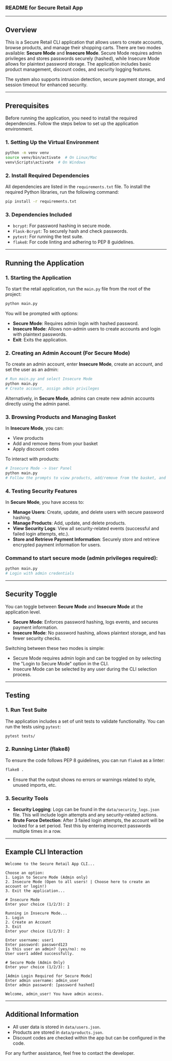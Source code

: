 
### README for Secure Retail App

---

## Overview
This is a Secure Retail CLI application that allows users to create accounts, browse products, and manage their shopping carts. There are two modes available: **Secure Mode** and **Insecure Mode**. Secure Mode requires admin privileges and stores passwords securely (hashed), while Insecure Mode allows for plaintext password storage. The application includes basic product management, discount codes, and security logging features. 

The system also supports intrusion detection, secure payment storage, and session timeout for enhanced security.

---

## Prerequisites
Before running the application, you need to install the required dependencies. Follow the steps below to set up the application environment.

### 1. **Setting Up the Virtual Environment**
```bash
python -m venv venv
source venv/bin/activate  # On Linux/Mac
venv\Scripts\activate  # On Windows
```

### 2. **Install Required Dependencies**
All dependencies are listed in the `requirements.txt` file. To install the required Python libraries, run the following command:

```bash
pip install -r requirements.txt
```

### 3. **Dependencies Included**
- `bcrypt`: For password hashing in secure mode.
- `Flask-Bcrypt`: To securely hash and check passwords.
- `pytest`: For running the test suite.
- `flake8`: For code linting and adhering to PEP 8 guidelines.

---

## Running the Application

### 1. **Starting the Application**
To start the retail application, run the `main.py` file from the root of the project:

```bash
python main.py
```

You will be prompted with options:
- **Secure Mode**: Requires admin login with hashed password.
- **Insecure Mode**: Allows non-admin users to create accounts and login with plaintext passwords.
- **Exit**: Exits the application.

### 2. **Creating an Admin Account (For Secure Mode)**
To create an admin account, enter **Insecure Mode**, create an account, and set the user as an admin:

```bash
# Run main.py and select Insecure Mode
python main.py
# Create account, assign admin privileges
```

Alternatively, in **Secure Mode**, admins can create new admin accounts directly using the admin panel.

### 3. **Browsing Products and Managing Basket**
In **Insecure Mode**, you can:
- View products
- Add and remove items from your basket
- Apply discount codes

To interact with products:
```bash
# Insecure Mode -> User Panel
python main.py
# Follow the prompts to view products, add/remove from the basket, and apply discounts.
```

### 4. **Testing Security Features**
In **Secure Mode**, you have access to:
- **Manage Users**: Create, update, and delete users with secure password hashing.
- **Manage Products**: Add, update, and delete products.
- **View Security Logs**: View all security-related events (successful and failed login attempts, etc.).
- **Store and Retrieve Payment Information**: Securely store and retrieve encrypted payment information for users.

### Command to start secure mode (admin privileges required):
```bash
python main.py
# Login with admin credentials
```

---

## Security Toggle
You can toggle between **Secure Mode** and **Insecure Mode** at the application level.

- **Secure Mode**: Enforces password hashing, logs events, and secures payment information.
- **Insecure Mode**: No password hashing, allows plaintext storage, and has fewer security checks.

Switching between these two modes is simple:
- Secure Mode requires admin login and can be toggled on by selecting the "Login to Secure Mode" option in the CLI.
- Insecure Mode can be selected by any user during the CLI selection process.

---

## Testing

### 1. **Run Test Suite**
The application includes a set of unit tests to validate functionality. You can run the tests using `pytest`:

```bash
pytest tests/
```

### 2. **Running Linter (flake8)**
To ensure the code follows PEP 8 guidelines, you can run `flake8` as a linter:

```bash
flake8 .
```

- Ensure that the output shows no errors or warnings related to style, unused imports, etc.
  
### 3. **Security Tools**
- **Security Logging**: Logs can be found in the `data/security_logs.json` file. This will include login attempts and any security-related actions.
- **Brute Force Detection**: After 3 failed login attempts, the account will be locked for a set period. Test this by entering incorrect passwords multiple times in a row.

---

## Example CLI Interaction

```plaintext
Welcome to the Secure Retail App CLI...

Choose an option:
1. Login to Secure Mode (Admin only)
2. Insecure Mode (Open to all users! | Choose here to create an account or login!)
3. Exit the application...

# Insecure Mode
Enter your choice (1/2/3): 2

Running in Insecure Mode...
1. Login
2. Create an Account
3. Exit
Enter your choice (1/2/3): 2

Enter username: user1
Enter password: password123
Is this user an admin? (yes/no): no
User user1 added successfully.

# Secure Mode (Admin Only)
Enter your choice (1/2/3): 1

[Admin Login Required for Secure Mode]
Enter admin username: admin_user
Enter admin password: [password hashed]

Welcome, admin_user! You have admin access.
```

---

## Additional Information
- All user data is stored in `data/users.json`.
- Products are stored in `data/products.json`.
- Discount codes are checked within the app but can be configured in the code.

For any further assistance, feel free to contact the developer.